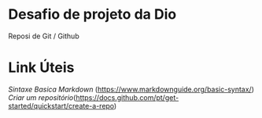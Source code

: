 # Desafio de projeto da Dio
Reposi de Git / Github

# <h1>Link  Úteis</h1>
<em>Sintaxe Basica Markdown</em> (https://www.markdownguide.org/basic-syntax/)
<em> Criar um repositório</em>(https://docs.github.com/pt/get-started/quickstart/create-a-repo)
